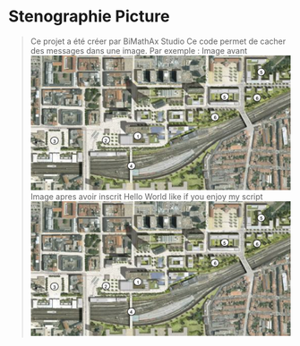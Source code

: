 # Stenographie Picture
> Ce projet a été créer par BiMathAx Studio
Ce code permet de cacher des messages dans une image. Par exemple :
> Image avant
![](Picture/avant.png)
> Image apres avoir inscrit Hello World like if you enjoy my script 
![](Picture/apres.png)

